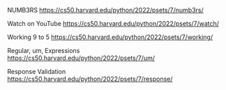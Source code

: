 NUMB3RS https://cs50.harvard.edu/python/2022/psets/7/numb3rs/

Watch on YouTube https://cs50.harvard.edu/python/2022/psets/7/watch/

Working 9 to 5 https://cs50.harvard.edu/python/2022/psets/7/working/

Regular, um, Expressions https://cs50.harvard.edu/python/2022/psets/7/um/

Response Validation https://cs50.harvard.edu/python/2022/psets/7/response/
